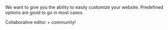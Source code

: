 We want to give you the ability to easily customize your website. Predefined options are good to go in most cases.

Collaborative editor + community!
